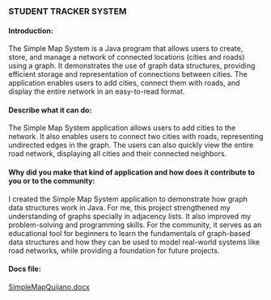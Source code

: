 ### STUDENT TRACKER SYSTEM

#### Introduction: 
The Simple Map System is a Java program that allows users to create, store, and manage a network of connected locations (cities and roads) using a graph. It demonstrates the use of graph data structures, providing efficient storage and representation of connections between cities. The application enables users to add cities, connect them with roads, and display the entire network in an easy-to-read format.

#### Describe what it can do:
The Simple Map System application allows users to add cities to the network. It also enables users to connect two cities with roads, representing undirected edges in the graph. The users can also quickly view the entire road network, displaying all cities and their connected neighbors.

#### Why did you make that kind of application and how does it contribute to you or to the community: 
I created the Simple Map System application to demonstrate how graph data structures work in Java. For me, this project strengthened my understanding of graphs specially in adjacency lists. It also improved my problem-solving and programming skills. For the community, it serves as an educational tool for beginners to learn the fundamentals of graph-based data structures and how they can be used to model real-world systems like road networks, while providing a foundation for future projects.

#### Docs file:
[SimpleMapQuijano.docx](https://github.com/user-attachments/files/18021978/SimpleMapQuijano.docx)


